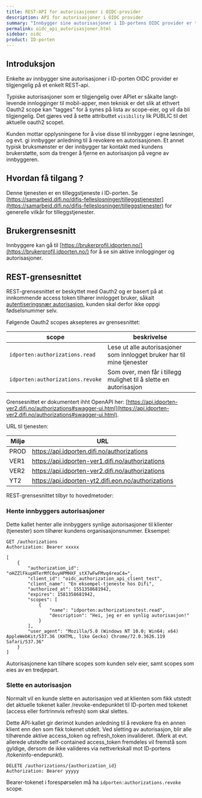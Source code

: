 ```yaml
---
title: REST-API for autorisasjoner i OIDC-provider
description: API for autorisasjoner i OIDC provider
summary: "Innbygger sine autorisasjoner i ID-portens OIDC provider er tilgjengelig på et REST-api, for kundens egen oversikt.  Typiske autorisasjoner er såkalte langt-levende innlogginger til mobil-apper."
permalink: oidc_api_autorisasjoner.html
sidebar: oidc
product: ID-porten
---
```


## Introduksjon

Enkelte av innbygger sine autorisasjoner i ID-porten OIDC provider er tilgjengelig på et enkelt REST-api.

Typiske autorisasjoner som er tilgjengelig over APIet er såkalte langt-levende innlogginger til mobil-apper, men teknisk er det slik at ethvert Oauth2 scope kan "tagges" for å synes på lista av scope-eier, og vil da bli tilgjengelig.  Det gjøres ved å sette attributtet `visibility` lik PUBLIC til det aktuelle oauth2 scopet.

Kunden mottar opplysningene for å vise disse til innbygger i egne løsninger, og evt. gi innbygger anledning til å revokere en autorisasjonen.  Et annet typisk bruksmønster er der innbygger tar kontakt med kundens brukerstøtte, som da trenger å fjerne en autorisasjon på vegne av innbyggeren.

## Hvordan få tilgang ?

Denne tjenesten er en tilleggstjeneste i ID-porten. Se [https://samarbeid.difi.no/difis-felleslosninger/tilleggstjenester](https://samarbeid.difi.no/difis-felleslosninger/tilleggstjenester) for generelle vilkår for tilleggstjenester.

## Brukergrensesnitt

Innbyggere kan gå til [https://brukerprofil.idporten.no/](https://brukerprofil.idporten.no/) for å se sin aktive innlogginger og autorisasjoner.

## REST-grensesnittet

REST-grensesnittet er beskyttet med Oauth2 og er basert på at innkommende access token tilhører innlogget bruker,  såkalt  [autentiseringsnær autorisasjon](https://difi.github.io/idporten-oidc-dokumentasjon/oidc_auth_oauth2.html), kunden skal derfor ikke oppgi fødselsnummer selv.

Følgende Oauth2 scopes aksepteres av grensesnittet:

| scope | beskrivelse |
| - | - |   
| `idporten:authorizations.read`  |  Lese ut alle autorisasjoner som innlogget bruker har til mine tjenester  |
| `idporten:authorizations.revoke`  | Som over, men får i tillegg mulighet til å slette en autorisasjon  |


Grensesnittet er dokumentert ihht OpenAPI her: [https://api.idporten-ver2.difi.no/authorizations#swagger-ui.html](https://api.idporten-ver2.difi.no/authorizations#swagger-ui.html).

URL til tjenesten:

| Miljø | URL |
|-|-|
|PROD  | https://api.idporten.difi.no/authorizations  |
|VER1  | https://api.idporten-ver1.difi.no/authorizations |
|VER2  | https://api.idporten-ver2.difi.no/authorizations  |
|YT2   | https://api.idporten-yt2.difi.eon.no/authorizations |

REST-grensesnittet tilbyr to hovedmetoder:

### Hente innbyggers autorisasjoner

Dette kallet henter alle innbyggers synlige autorisasjoner til klienter (tjenester) som tilhører kundens organisasjonsnummer.  Eksempel:

```
GET /authorizations
Authorization: Bearer xxxxx

[
    {
        "authorization_id": "oHZZlFkupHTerMfC6uyHPMHXF_stX7wFwFMvq4reaC4=",
        "client_id": "oidc_authorization_api_client_test",
        "client_name": "En eksempel-tjeneste hos Difi",
        "authorized_at": 1551358681942,
        "expires": 1581358681942,
        "scopes": [
            {
                "name": "idporten:authorizationstest.read",
                "description": "Hei, jeg er en synlig autorisasjon!"
            }
        ],
        "user_agent": "Mozilla/5.0 (Windows NT 10.0; Win64; x64) AppleWebKit/537.36 (KHTML, like Gecko) Chrome/72.0.3626.119 Safari/537.36"
    }
]

```

Autorisasjonene kan tilhøre scopes som kunden selv eier, samt scopes som eies av en tredjepart.


### Slette en autorisasjon

Normalt vil en kunde slette en autorisasjon ved at klienten som fikk utstedt det aktuelle tokenet kaller /revoke-endepunktet til ID-porten med tokenet (access eller fortrinnvis refresh) som skal slettes.

Dette API-kallet gir derimot kunden anledning til å revokere fra en annen klient enn den som fikk tokenet utdelt.  Ved sletting av autorisasjon, blir alle tilhørende aktive access_token og refresh_token invalideret.   (Merk at evt. allerede utstedte self-contained access_token fremdeles vil fremstå som gyldige, dersom de ikke valideres via nettverkskall mot ID-portens /tokeninfo-endepunkt).

```
DELETE /authorizations/{authorization_id}
Authorization: Bearer yyyyy
```
Bearer-tokenet i forespørselen må ha `idporten:authorizations.revoke` scope.
